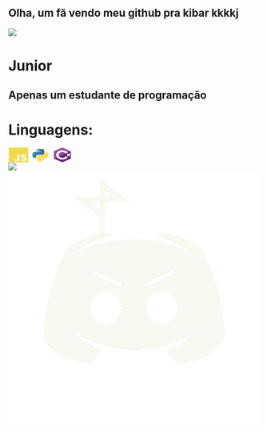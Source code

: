 ## Olha, um fã vendo meu github pra kibar kkkkj

<div>
<img src="https://media.discordapp.net/attachments/930245212402499646/933492797892362270/quem_baixar_e_gay.png">
<h1>Junior </h1>
<h2>Apenas um estudante de programação</h2>
  <h1>Linguagens:</h1>
  <div>
  <img align="center" alt="junior" height="30" width="40" src="https://raw.githubusercontent.com/devicons/devicon/master/icons/javascript/javascript-plain.svg">
  <img align="center" alt="junior" height="30" width="40" src="https://raw.githubusercontent.com/devicons/devicon/master/icons/python/python-original.svg">
  <img align="center" alt="junior" height="30" width="40" src="https://raw.githubusercontent.com/devicons/devicon/master/icons/csharp/csharp-original.svg">
  </div>
  <img height="180em" src="https://github-readme-stats.vercel.app/api/top-langs/?username=ZjuniorTopzin123&layout=compact&langs_count=7&theme=dark"/>
  <a>
    <div>
      <a href="https://discord.com/users/851234256386654250">
    <img src="./logo_transparent.png" alt="logo dc"> 
      </a>
    </div>
  
</div>
